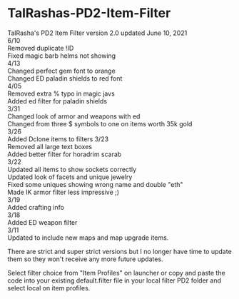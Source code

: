# TalRashas-PD2-Item-Filter <br>
TalRasha's PD2 Item Filter version 2.0 updated June 10, 2021 <br>
6/10<br>
Removed duplicate !ID<br>
Fixed magic barb helms not showing<br>
4/13<br>
Changed perfect gem font to orange<br>
Changed ED paladin shields to red font<br>
4/05<br>
Removed extra % typo in magic javs<br>
Added ed filter for paladin shields<br>
3/31<br>
Changed look of armor and weapons with ed<br>
Changed from three $ symbols to one on items worth 35k gold<br>
3/26<br>
Added Dclone items to filters
3/23<br>
Removed all large text boxes<br>
Added better filter for horadrim scarab<br>
3/22<br>
Updated all items to show sockets correctly<br>
Updated look of facets and unique jewelry<br>
Fixed some uniques showing wrong name and double "eth"<br>
Made IK armor filter less impressive ;)<br>
3/19<br>
Added crafting info<br>
3/18<br>
Added ED weapon filter<br>
3/11<br>
Updated to include new maps and map upgrade items.<br>

There are strict and super strict versions but I no longer have time to update them so they won't receive any more future updates.<br>

Select filter choice from "Item Profiles" on launcher or copy and paste the code into your existing default.filter file in your local filter PD2 folder and select local on item profiles.
